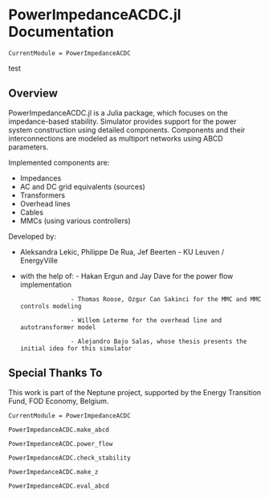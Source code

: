 # PowerImpedanceACDC.jl Documentation

```@meta
CurrentModule = PowerImpedanceACDC
```
test
## Overview

PowerImpedanceACDC.jl is a Julia package, which focuses on the impedance-based stability. Simulator provides support for the power system construction using detailed components. Components and their interconnections are modeled as multiport networks using ABCD parameters.

Implemented components are:
- Impedances
- AC and DC grid equivalents (sources)
- Transformers
- Overhead lines
- Cables
- MMCs (using various controllers)

Developed by:
- Aleksandra Lekic, Philippe De Rua, Jef Beerten - KU Leuven / EnergyVille
- with the help of:
                    - Hakan Ergun and Jay Dave for the power flow implementation

                    - Thomas Roose, Ozgur Can Sakinci for the MMC and MMC controls modeling

                    - Willem Leterme for the overhead line and autotransformer model

                    - Alejandro Bajo Salas, whose thesis presents the initial idea for this simulator

## Special Thanks To
This work is part of the Neptune project, supported by the Energy Transition Fund, FOD Economy, Belgium.  

```@meta
CurrentModule = PowerImpedanceACDC
```

```@docs
PowerImpedanceACDC.make_abcd
```

```@docs
PowerImpedanceACDC.power_flow
```

```@docs
PowerImpedanceACDC.check_stability
```

```@docs
PowerImpedanceACDC.make_z
```

```@docs
PowerImpedanceACDC.eval_abcd
```